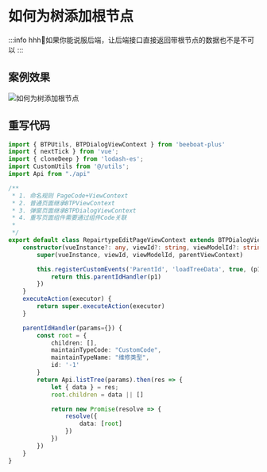 <!--
 * @Description: 
 * @Author: (于智勇)zhiyong.yu@ytever.com
 * @Date: 2025-01-07 16:39:42
 * @LastEditors: (于智勇)zhiyong.yu@ytever.com
 * @LastEditTime: 2025-01-07 17:09:31
-->
# 如何为树添加根节点

:::info
hhh🤣如果你能说服后端，让后端接口直接返回带根节点的数据也不是不可以
:::

## 案例效果

![如何为树添加根节点](http://www.e1024.top/drawing-bed/20250106/原子组件重写.png)


## 重写代码

```ts
import { BTPUtils, BTPDialogViewContext } from 'beeboat-plus'
import { nextTick } from 'vue';
import { cloneDeep } from 'lodash-es';
import CustomUtils from '@/utils';
import Api from "./api"

/**
 * 1. 命名规则 PageCode+ViewContext
 * 2. 普通页面继承BTPViewContext
 * 3. 弹窗页面继承BTPDialogViewContext
 * 4. 重写页面组件需要通过组件Code关联
 *
 */
export default class RepairtypeEditPageViewContext extends BTPDialogViewContext {
    constructor(vueInstance?: any, viewId?: string, viewModelId?: string, parentViewContext?: any) {
        super(vueInstance, viewId, viewModelId, parentViewContext)

        this.registerCustomEvents('ParentId', 'loadTreeData', true, (p1)=>{
            return this.parentIdHandler(p1)
        })
    }
    executeAction(executor) {
        return super.executeAction(executor)
    }

    parentIdHandler(params={}) {
        const root = {
            children: [],
            maintainTypeCode: "CustomCode",
            maintainTypeName: "维修类型",
            id: '-1'
        }
        return Api.listTree(params).then(res => {
            let { data } = res;
            root.children = data || []

            return new Promise(resolve => {
                resolve({
                    data: [root]
                })
            })
        })
    }
}

```